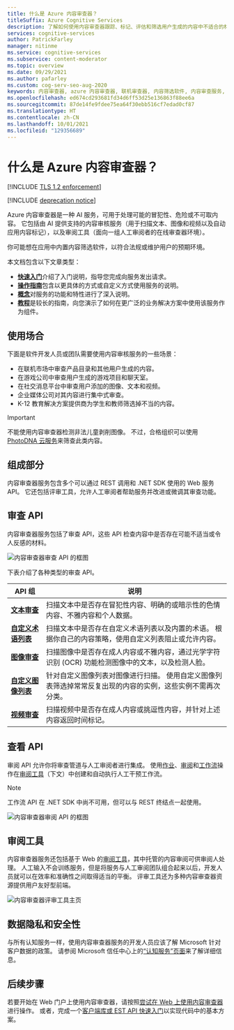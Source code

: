 ```yaml
---
title: 什么是 Azure 内容审查器？
titleSuffix: Azure Cognitive Services
description: 了解如何使用内容审查器跟踪、标记、评估和筛选用户生成的内容中不适合的材料。
services: cognitive-services
author: PatrickFarley
manager: nitinme
ms.service: cognitive-services
ms.subservice: content-moderator
ms.topic: overview
ms.date: 09/29/2021
ms.author: pafarley
ms.custom: cog-serv-seo-aug-2020
keywords: 内容审查器, azure 内容审查器, 联机审查器, 内容筛选软件, 内容审查服务, 内容审查
ms.openlocfilehash: ed674cd293681fd34d6ff53d25e136863f88ee6a
ms.sourcegitcommit: 87de14fe9fdee75ea64f30ebb516cf7edad0cf87
ms.translationtype: HT
ms.contentlocale: zh-CN
ms.lasthandoff: 10/01/2021
ms.locfileid: "129356689"
---
```

# <a name="what-is-azure-content-moderator"></a>什么是 Azure 内容审查器？

[!INCLUDE [TLS 1.2 enforcement](../../../includes/cognitive-services-tls-announcement.md)]

[!INCLUDE [deprecation notice](includes/tool-deprecation.md)]

Azure 内容审查器是一种 AI 服务，可用于处理可能的冒犯性、危险或不可取内容。 它包括由 AI 提供支持的内容审核服务（用于扫描文本、图像和视频以及自动应用内容标记），以及审阅工具（面向一组人工审阅者的在线审查器环境）。

你可能想在应用中内置内容筛选软件，以符合法规或维护用户的预期环境。

本文档包含以下文章类型：  

* [**快速入门**](client-libraries.md)介绍了入门说明，指导您完成向服务发出请求。  
* [**操作指南**](try-text-api.md)包含以更具体的方式或自定义方式使用服务的说明。  
* [**概念**](text-moderation-api.md)对服务的功能和特性进行了深入说明。  
* [**教程**](ecommerce-retail-catalog-moderation.md)是较长的指南，向您演示了如何在更广泛的业务解决方案中使用该服务作为组件。  

## <a name="where-its-used"></a>使用场合

下面是软件开发人员或团队需要使用内容审核服务的一些场景：

- 在联机市场中审查产品目录和其他用户生成的内容。
- 在游戏公司中审查用户生成的游戏项目和聊天室。
- 在社交消息平台中审查用户添加的图像、文本和视频。
- 企业媒体公司对其内容进行集中式审查。
- K-12 教育解决方案提供商为学生和教师筛选掉不当的内容。

> [!IMPORTANT]
> 不能使用内容审查器检测非法儿童剥削图像。 不过，合格组织可以使用 [PhotoDNA 云服务](https://www.microsoft.com/photodna "Microsoft PhotoDNA 云服务")来筛查此类内容。

## <a name="what-it-includes"></a>组成部分

内容审查器服务包含多个可以通过 REST 调用和 .NET SDK 使用的 Web 服务 API。 它还包括评审工具，允许人工审阅者帮助服务并改进或微调其审查功能。

## <a name="moderation-apis"></a>审查 API

内容审查器服务包括了审查 API，这些 API 检查内容中是否存在可能不适当或令人反感的材料。

![内容审查器审查 API 的框图](images/content-moderator-mod-api.png)

下表介绍了各种类型的审查 API。

| API 组 | 说明 |
| ------ | ----------- |
|[**文本审查**](text-moderation-api.md)| 扫描文本中是否存在冒犯性内容、明确的或暗示性的色情内容、不雅内容和个人数据。|
|[**自定义术语列表**](try-terms-list-api.md)| 扫描文本中是否存在自定义术语列表以及内置的术语。 根据你自己的内容策略，使用自定义列表阻止或允许内容。|  
|[**图像审查**](image-moderation-api.md)| 扫描图像中是否存在成人内容或不雅内容，通过光学字符识别 (OCR) 功能检测图像中的文本，以及检测人脸。|
|[**自定义图像列表**](try-image-list-api.md)| 针对自定义图像列表对图像进行扫描。 使用自定义图像列表筛选掉常常反复出现的内容的实例，这些实例不需再次分类。|
|[**视频审查**](video-moderation-api.md)| 扫描视频中是否存在成人内容或挑逗性内容，并针对上述内容返回时间标记。|

## <a name="review-apis"></a>查看 API

审阅 API 允许你将审查管道与人工审阅者进行集成。 使用[作业](review-api.md#jobs)、[审阅](review-api.md#reviews)和[工作流](review-api.md#workflows)操作在[审阅工具](#review-tool)（下文）中创建和自动执行人工干预工作流。

> [!NOTE]
> 工作流 API 在 .NET SDK 中尚不可用，但可以与 REST 终结点一起使用。

![内容审查器审阅 API 的框图](images/content-moderator-rev-api.png)

## <a name="review-tool"></a>审阅工具

内容审查器服务还包括基于 Web 的[审阅工具](Review-Tool-User-Guide/human-in-the-loop.md)，其中托管的内容审阅可供审阅人处理。 人工输入不会训练服务，但是将服务与人工审阅团队组合起来以后，开发人员就可以在效率和准确性之间取得适当的平衡。 评审工具还为多种内容审查器资源提供用户友好型前端。

![内容审查器评审工具主页](images/homepage.PNG)

## <a name="data-privacy-and-security"></a>数据隐私和安全性

与所有认知服务一样，使用内容审查器服务的开发人员应该了解 Microsoft 针对客户数据的政策。 请参阅 Microsoft 信任中心上的[“认知服务”页面](https://www.microsoft.com/trustcenter/cloudservices/cognitiveservices)来了解详细信息。

## <a name="next-steps"></a>后续步骤

若要开始在 Web 门户上使用内容审查器，请按照[尝试在 Web 上使用内容审查器](quick-start.md)进行操作。 或者，完成一个[客户端库或 EST API 快速入门](client-libraries.md)以实现代码中的基本方案。